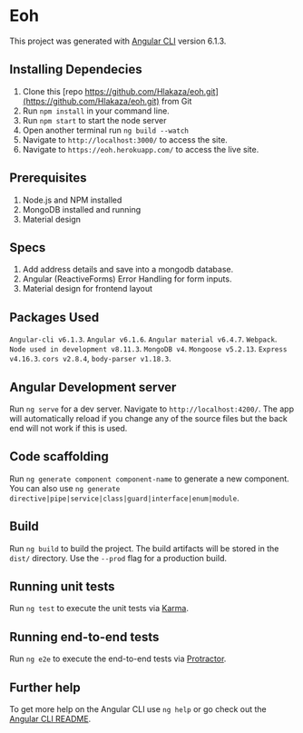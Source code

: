 # Eoh

This project was generated with [Angular CLI](https://github.com/angular/angular-cli) version 6.1.3.

## Installing Dependecies
1. Clone this [repo https://github.com/Hlakaza/eoh.git](https://github.com/Hlakaza/eoh.git) from Git 
2. Run `npm install` in your command line. 
3. Run `npm start` to start the node server
4. Open another terminal run `ng build --watch`
5. Navigate to `http://localhost:3000/` to access the site.
6. Navigate to `https://eoh.herokuapp.com/` to access the live site.

## Prerequisites
1. Node.js and NPM installed
2. MongoDB installed and running
3. Material design

## Specs
1. Add address details and save into a mongodb database.
3. Angular (ReactiveForms) Error Handling for form inputs.
4. Material design for frontend layout

## Packages Used
`Angular-cli v6.1.3`.
`Angular v6.1.6`.
`Angular material v6.4.7`.
`Webpack`.
`Node used in development v8.11.3`.
`MongoDB v4`.
`Mongoose v5.2.13`.
`Express v4.16.3`.
`cors v2.8.4`,
`body-parser v1.18.3`.

## Angular Development server 
Run `ng serve` for a dev server. Navigate to `http://localhost:4200/`. The app will automatically reload if you change any of the source files but the back end will not work if this is used. 

## Code scaffolding

Run `ng generate component component-name` to generate a new component. You can also use `ng generate directive|pipe|service|class|guard|interface|enum|module`.

## Build

Run `ng build` to build the project. The build artifacts will be stored in the `dist/` directory. Use the `--prod` flag for a production build.

## Running unit tests

Run `ng test` to execute the unit tests via [Karma](https://karma-runner.github.io).

## Running end-to-end tests

Run `ng e2e` to execute the end-to-end tests via [Protractor](http://www.protractortest.org/).

## Further help

To get more help on the Angular CLI use `ng help` or go check out the [Angular CLI README](https://github.com/angular/angular-cli/blob/master/README.md).
